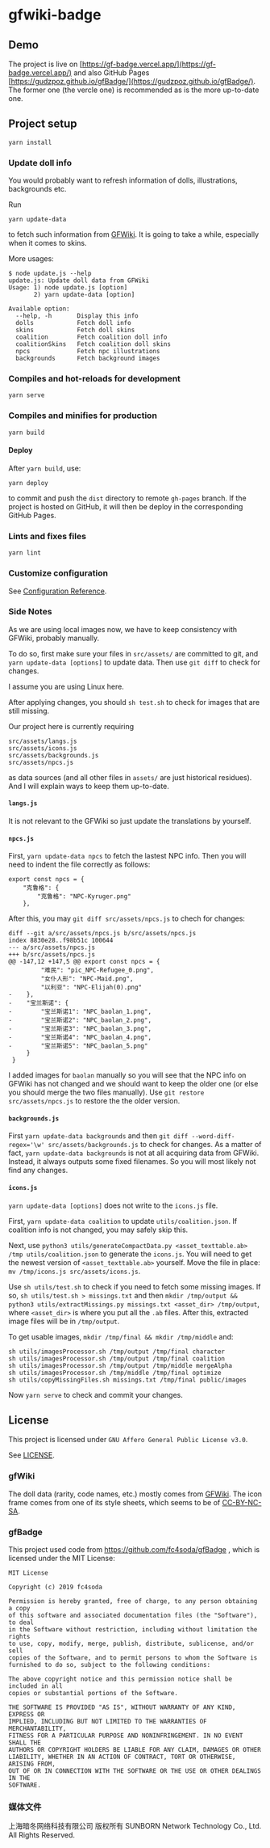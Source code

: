 # gfwiki-badge

## Demo

The project is live on [https://gf-badge.vercel.app/](https://gf-badge.vercel.app/) and also GitHub Pages [https://gudzpoz.github.io/gfBadge/](https://gudzpoz.github.io/gfBadge/).
The former one (the vercle one) is recommended as is the more up-to-date one.

## Project setup
```
yarn install
```

### Update doll info

You would probably want to refresh information of dolls, illustrations, backgrounds etc.

Run
```
yarn update-data
```
to fetch such information from [GFWiki](www.gfwiki.org). It is going to take a while, especially when it comes to skins.

More usages:
```
$ node update.js --help
update.js: Update doll data from GFWiki
Usage: 1) node update.js [option]
       2) yarn update-data [option]

Available option:
  --help, -h       Display this info
  dolls            Fetch doll info
  skins            Fetch doll skins
  coalition        Fetch coalition doll info
  coalitionSkins   Fetch coalition doll skins
  npcs             Fetch npc illustrations
  backgrounds      Fetch background images
```

### Compiles and hot-reloads for development
```
yarn serve
```

### Compiles and minifies for production
```
yarn build
```

#### Deploy
After `yarn build`, use:
```
yarn deploy
```
to commit and push the `dist` directory to remote `gh-pages` branch. If the project is hosted on GitHub, it will then be deploy in the corresponding GitHub Pages.

### Lints and fixes files
```
yarn lint
```

### Customize configuration
See [Configuration Reference](https://cli.vuejs.org/config/).

### Side Notes

As we are using local images now, we have to keep consistency with GFWiki, probably manually.

To do so, first make sure your files in `src/assets/` are committed to git, and `yarn update-data [options]` to update data. Then use `git diff` to check for changes.

I assume you are using Linux here.

After applying changes, you should `sh test.sh` to check for images that are still missing.

Our project here is currently requiring
```
src/assets/langs.js
src/assets/icons.js
src/assets/backgrounds.js
src/assets/npcs.js
```
as data sources (and all other files in `assets/` are just historical residues). And I will explain ways to keep them up-to-date.

#### `langs.js`

It is not relevant to the GFWiki so just update the translations by yourself.

#### `npcs.js`

First, `yarn update-data npcs` to fetch the lastest NPC info. Then you will need to indent the file correctly as follows:
```
export const npcs = {
    "克鲁格": {
        "克鲁格": "NPC-Kyruger.png"
    },
```

After this, you may `git diff src/assets/npcs.js` to chech for changes:
```
diff --git a/src/assets/npcs.js b/src/assets/npcs.js
index 8830e28..f98b51c 100644
--- a/src/assets/npcs.js
+++ b/src/assets/npcs.js
@@ -147,12 +147,5 @@ export const npcs = {
         "难民": "pic_NPC-Refugee_0.png",
         "女仆人形": "NPC-Maid.png",
         "以利亚": "NPC-Elijah(0).png"
-    },
-    "宝兰斯诺": {
-        "宝兰斯诺1": "NPC_baolan_1.png",
-        "宝兰斯诺2": "NPC_baolan_2.png",
-        "宝兰斯诺3": "NPC_baolan_3.png",
-        "宝兰斯诺4": "NPC_baolan_4.png",
-        "宝兰斯诺5": "NPC_baolan_5.png"
     }
 }
```
I added images for `baolan` manually so you will see that the NPC info on GFWiki has not changed and we should want to keep the older one (or else you should merge the two files manually). Use `git restore src/assets/npcs.js` to restore the the older version.

#### `backgrounds.js`

First `yarn update-data backgrounds` and then `git diff --word-diff-regex='\w' src/assets/backgrounds.js` to check for changes. As a matter of fact, `yarn update-data backgrounds` is not at all acquiring data from GFWiki. Instead, it always outputs some fixed filenames. So you will most likely not find any changes.

#### `icons.js`

`yarn update-data [options]` does not write to the `icons.js` file.

First, `yarn update-data coalition` to update `utils/coalition.json`. If coalition info is not changed, you may safely skip this.

Next, use `python3 utils/generateCompactData.py <asset_texttable.ab> /tmp utils/coalition.json` to generate the `icons.js`. You will need to get the newest version of `<asset_texttable.ab>` yourself. Move the file in place: `mv /tmp/icons.js src/assets/icons.js`.

Use `sh utils/test.sh` to check if you need to fetch some missing images. If so, `sh utils/test.sh > missings.txt` and then `mkdir /tmp/output && python3 utils/extractMissings.py missings.txt <asset_dir> /tmp/output`, where `<asset_dir>` is where you put all the `.ab` files. After this, extracted image files will be in `/tmp/output`.

To get usable images, `mkdir /tmp/final && mkdir /tmp/middle` and:
```
sh utils/imagesProcessor.sh /tmp/output /tmp/final character
sh utils/imagesProcessor.sh /tmp/output /tmp/final coalition
sh utils/imagesProcessor.sh /tmp/output /tmp/middle mergeAlpha
sh utils/imagesProcessor.sh /tmp/middle /tmp/final optimize
sh utils/copyMissingFiles.sh missings.txt /tmp/final public/images
```

Now `yarn serve` to check and commit your changes.

## License

This project is licensed under `GNU Affero General Public License v3.0`.

See [LICENSE](./LICENSE).

### gfWiki

The doll data (rarity, code names, etc.) mostly comes from [GFWiki](http://gfwiki.org/). The icon frame comes from one of its style sheets, which seems to be of [CC-BY-NC-SA](https://creativecommons.org/licenses/by-nc-sa/4.0/).

### gfBadge

This project used code from https://github.com/fc4soda/gfBadge , which is licensed under the MIT License:

```
MIT License

Copyright (c) 2019 fc4soda

Permission is hereby granted, free of charge, to any person obtaining a copy
of this software and associated documentation files (the "Software"), to deal
in the Software without restriction, including without limitation the rights
to use, copy, modify, merge, publish, distribute, sublicense, and/or sell
copies of the Software, and to permit persons to whom the Software is
furnished to do so, subject to the following conditions:

The above copyright notice and this permission notice shall be included in all
copies or substantial portions of the Software.

THE SOFTWARE IS PROVIDED "AS IS", WITHOUT WARRANTY OF ANY KIND, EXPRESS OR
IMPLIED, INCLUDING BUT NOT LIMITED TO THE WARRANTIES OF MERCHANTABILITY,
FITNESS FOR A PARTICULAR PURPOSE AND NONINFRINGEMENT. IN NO EVENT SHALL THE
AUTHORS OR COPYRIGHT HOLDERS BE LIABLE FOR ANY CLAIM, DAMAGES OR OTHER
LIABILITY, WHETHER IN AN ACTION OF CONTRACT, TORT OR OTHERWISE, ARISING FROM,
OUT OF OR IN CONNECTION WITH THE SOFTWARE OR THE USE OR OTHER DEALINGS IN THE
SOFTWARE.
```

### 媒体文件

上海暗冬网络科技有限公司 版权所有
SUNBORN Network Technology Co., Ltd. All Rights Reserved.
